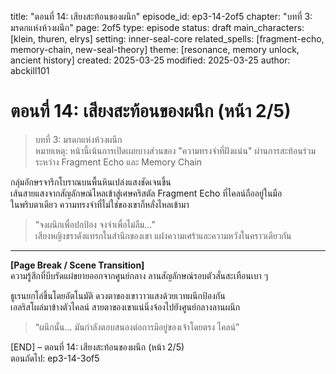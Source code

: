 title: "ตอนที่ 14: เสียงสะท้อนของผนึก"
episode_id: ep3-14-2of5
chapter: "บทที่ 3: มรดกแห่งห้วงผนึก"
page: 2of5
type: episode
status: draft
main_characters: [klein, thuren, elrys]
setting: inner-seal-core
related_spells: [fragment-echo, memory-chain, new-seal-theory]
theme: [resonance, memory unlock, ancient history]
created: 2025-03-25
modified: 2025-03-25
author: abckill101

# ตอนที่ 14: เสียงสะท้อนของผนึก (หน้า 2/5)

> บทที่ 3: มรดกแห่งห้วงผนึก\
> หมายเหตุ: หน้านี้เน้นการเปิดเผยบางส่วนของ "ความทรงจำที่ฝังแน่น" ผ่านการสะท้อนร่วมระหว่าง Fragment Echo และ Memory Chain

กลุ่มอักษรจารึกโบราณบนพื้นหินเปล่งแสงชัดเจนขึ้น  
เส้นสายแสงจากสัญลักษณ์ไหลเข้าสู่เศษคริสตัล Fragment Echo ที่ไคลน์ถืออยู่ในมือ  
ในพริบตาเดียว ความทรงจำที่ไม่ใช่ของเขาก็หลั่งไหลเข้ามา

> “จงผนึกเพื่อปกป้อง จงจำเพื่อไม่ลืม...”  
> เสียงหญิงชราดังแทรกในสำนึกของเขา แฝงความเศร้าและความหวังในคราวเดียวกัน

---

**[Page Break / Scene Transition]**  
ความรู้สึกที่บีบรัดแผ่ขยายออกจากศูนย์กลาง ลานสัญลักษณ์รอบตัวสั่นสะเทือนเบา ๆ

ธูเรนยกโล่ขึ้นโดยอัตโนมัติ ดวงตาของเขาวาวแสงด้วยเวทผนึกป้องกัน  
เอลริสโผล่มาข้างตัวไคลน์ สายตาของเขาแน่นิ่งจ้องไปยังศูนย์กลางลานผนึก

> “ผนึกนั้น... มันกำลังตอบสนองต่อการมีอยู่ของเจ้าโดยตรง ไคลน์”

[END] – ตอนที่ 14: เสียงสะท้อนของผนึก (หน้า 2/5)  
ตอนถัดไป:  ep3-14-3of5
